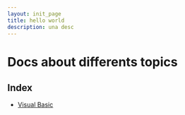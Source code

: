 ```yaml
---
layout: init_page
title: hello world
description: una desc
---
```

# Docs about differents topics

## Index

+ [Visual Basic](./docs/VBA/index.md)

